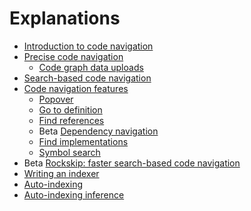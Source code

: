 # Explanations

- [Introduction to code navigation](introduction_to_code_navigation.md)
- [Precise code navigation](precise_code_navigation.md)
  - [Code graph data uploads](uploads.md)
- [Search-based code navigation](search_based_code_navigation.md)
- [Code navigation features](features.md)
  - [Popover](features.md#popover)
  - [Go to definition](features.md#go-to-definition)
  - [Find references](features.md#find-references)
  - <span class="badge badge-beta">Beta</span> [Dependency navigation](features.md#dependency-navigation)
  - [Find implementations](features.md#find-implementations)
  - [Symbol search](features.md#symbol-search)
- <span class="badge badge-beta">Beta</span> [Rockskip: faster search-based code navigation](rockskip.md)
- [Writing an indexer](writing_an_indexer.md)
- [Auto-indexing](auto_indexing.md)
- [Auto-indexing inference](auto_indexing_inference.md)
